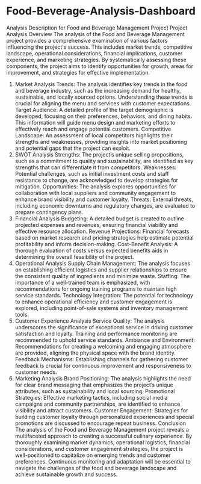 # Food-Beverage-Analysis-Dashboard
Analysis Description for Food and Beverage Management Project
Project Analysis Overview
The analysis of the Food and Beverage Management project provides a comprehensive examination of various factors influencing the project's success. This includes market trends, competitive landscape, operational considerations, financial implications, customer experience, and marketing strategies. By systematically assessing these components, the project aims to identify opportunities for growth, areas for improvement, and strategies for effective implementation.

1. Market Analysis
Trends: The analysis identifies key trends in the food and beverage industry, such as the increasing demand for healthy, sustainable, and locally sourced options. Understanding these trends is crucial for aligning the menu and services with customer expectations.
Target Audience: A detailed profile of the target demographic is developed, focusing on their preferences, behaviors, and dining habits. This information will guide menu design and marketing efforts to effectively reach and engage potential customers.
Competitive Landscape: An assessment of local competitors highlights their strengths and weaknesses, providing insights into market positioning and potential gaps that the project can exploit.
2. SWOT Analysis
Strengths: The project’s unique selling propositions, such as a commitment to quality and sustainability, are identified as key strengths that can differentiate it from competitors.
Weaknesses: Potential challenges, such as initial investment costs and staff resistance to change, are acknowledged to develop strategies for mitigation.
Opportunities: The analysis explores opportunities for collaboration with local suppliers and community engagement to enhance brand visibility and customer loyalty.
Threats: External threats, including economic downturns and regulatory changes, are evaluated to prepare contingency plans.
3. Financial Analysis
Budgeting: A detailed budget is created to outline projected expenses and revenues, ensuring financial viability and effective resource allocation.
Revenue Projections: Financial forecasts based on market research and pricing strategies help estimate potential profitability and inform decision-making.
Cost-Benefit Analysis: A thorough evaluation of costs versus expected benefits aids in determining the overall feasibility of the project.
4. Operational Analysis
Supply Chain Management: The analysis focuses on establishing efficient logistics and supplier relationships to ensure the consistent quality of ingredients and minimize waste.
Staffing: The importance of a well-trained team is emphasized, with recommendations for ongoing training programs to maintain high service standards.
Technology Integration: The potential for technology to enhance operational efficiency and customer engagement is explored, including point-of-sale systems and inventory management tools.
5. Customer Experience Analysis
Service Quality: The analysis underscores the significance of exceptional service in driving customer satisfaction and loyalty. Training and performance monitoring are recommended to uphold service standards.
Ambiance and Environment: Recommendations for creating a welcoming and engaging atmosphere are provided, aligning the physical space with the brand identity.
Feedback Mechanisms: Establishing channels for gathering customer feedback is crucial for continuous improvement and responsiveness to customer needs.
6. Marketing Analysis
Brand Positioning: The analysis highlights the need for clear brand messaging that emphasizes the project’s unique attributes, such as sustainability and local sourcing.
Promotional Strategies: Effective marketing tactics, including social media campaigns and community partnerships, are identified to enhance visibility and attract customers.
Customer Engagement: Strategies for building customer loyalty through personalized experiences and special promotions are discussed to encourage repeat business.
Conclusion
The analysis of the Food and Beverage Management project reveals a multifaceted approach to creating a successful culinary experience. By thoroughly examining market dynamics, operational logistics, financial considerations, and customer engagement strategies, the project is well-positioned to capitalize on emerging trends and customer preferences. Continuous monitoring and adaptation will be essential to navigate the challenges of the food and beverage landscape and achieve sustainable growth and success.
